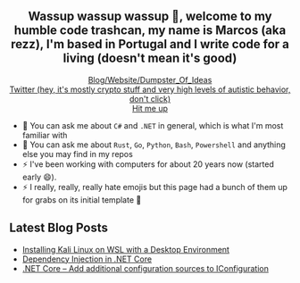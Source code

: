 <h2 align="center">Wassup wassup wassup 👋, welcome to my humble code trashcan, my name is Marcos (aka rezz), I'm based in Portugal and I write code for a living (doesn't mean it's good)</h2>
<p align="center">
  <a href="https://mcaramalho.com">Blog/Website/Dumpster_Of_Ideas</a>
  <br>
  <a href="https://twitter.com/rezzxbt">Twitter (hey, it's mostly crypto stuff and very high levels of autistic behavior, don't click)</a>
  <br>
  <a href="mailto: rezzmk@protonmail.com">Hit me up</a>
</p>

- 💬 You can ask me about `C#` and `.NET` in general, which is what I'm most familiar with
- 💬 You can ask me about `Rust`, `Go`, `Python`, `Bash`, `Powershell` and anything else you may find in my repos
- ⚡ I've been working with computers for about 20 years now (started early 😄).
- ⚡ I really, really, really hate emojis but this page had a bunch of them up for grabs on its initial template 🤔

## Latest Blog Posts
- [Installing Kali Linux on WSL with a Desktop Environment](https://mcaramalho.com/installing-kali-linux-on-wsl-with-a-desktop-environment/)
- [Dependency Injection in .NET Core](https://mcaramalho.com/dependency-injection-in-net-core/)
- [.NET Core – Add additional configuration sources to IConfiguration](https://mcaramalho.com/add-additional-configuration-sources-to-iconfiguration/)
